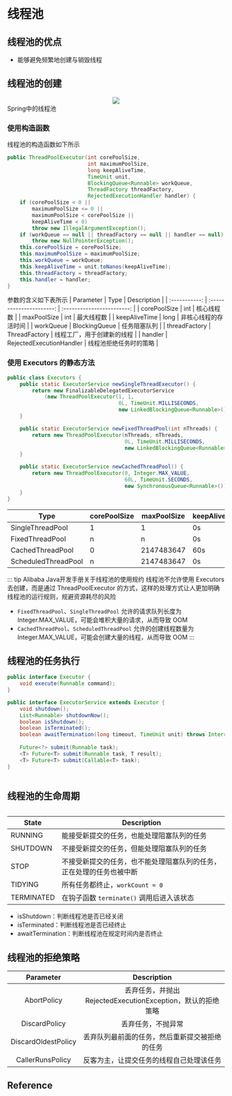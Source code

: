 # 线程池

## 线程池的优点
- 能够避免频繁地创建与销毁线程

## 线程池的创建

<div align="center"><img src="https://s2.loli.net/2022/05/21/IMNrpaF7ynP2TLf.png"/></div>
Spring中的线程池

### 使用构造函数
线程池的构造函数如下所示
```java
public ThreadPoolExecutor(int corePoolSize,
                          int maximumPoolSize,
                          long keepAliveTime,
                          TimeUnit unit,
                          BlockingQueue<Runnable> workQueue,
                          ThreadFactory threadFactory,
                          RejectedExecutionHandler handler) {
    if (corePoolSize < 0 ||
        maximumPoolSize <= 0 ||
        maximumPoolSize < corePoolSize ||
        keepAliveTime < 0)
        throw new IllegalArgumentException();
    if (workQueue == null || threadFactory == null || handler == null)
        throw new NullPointerException();
    this.corePoolSize = corePoolSize;
    this.maximumPoolSize = maximumPoolSize;
    this.workQueue = workQueue;
    this.keepAliveTime = unit.toNanos(keepAliveTime);
    this.threadFactory = threadFactory;
    this.handler = handler;
}
```
参数的含义如下表所示
|   Parameter   |           Type           |        Description         |
| :-----------: | :----------------------: | :------------------------: |
| corePoolSize  |           int            |         核心线程数         |
|  maxPoolSize  |           int            |         最大线程数         |
| keepAliveTime |           long           |    非核心线程的存活时间    |
|   workQueue   |      BlockingQueue       |        任务阻塞队列        |
| threadFactory |      ThreadFactory       | 线程工厂，用于创建新的线程 |
|    handler    | RejectedExecutionHandler |   线程池拒绝任务时的策略   |


### 使用 Executors 的静态方法

```java
public class Executors {
    public static ExecutorService newSingleThreadExecutor() {
        return new FinalizableDelegatedExecutorService
            (new ThreadPoolExecutor(1, 1,
                                    0L, TimeUnit.MILLISECONDS,
                                    new LinkedBlockingQueue<Runnable>()));
    }

    public static ExecutorService newFixedThreadPool(int nThreads) {
        return new ThreadPoolExecutor(nThreads, nThreads,
                                      0L, TimeUnit.MILLISECONDS,
                                      new LinkedBlockingQueue<Runnable>());
    }

    public static ExecutorService newCachedThreadPool() {
        return new ThreadPoolExecutor(0, Integer.MAX_VALUE,
                                      60L, TimeUnit.SECONDS,
                                      new SynchronousQueue<Runnable>());
    }
}
```
| Type                | corePoolSize | maxPoolSize | keepAlive | BlockingQueue       |
| ------------------- | ------------ | ----------- | --------- | ------------------- |
| SingleThreadPool    | 1            | 1           | 0s        | LinkedBlockingQueue |
| FixedThreadPool     | n            | n           | 0s        | LinkedBlockingQueue |
| CachedThreadPool    | 0            | 2147483647  | 60s       | SynchronousQueue    |
| ScheduledThreadPool | n            | 2147483647  | 0s        | DelayedWorkQueue    |

::: tip Alibaba Java开发手册关于线程池的使用规约
线程池不允许使用 Executors 去创建，而是通过 ThreadPoolExecutor 的方式，这样的处理方式让人更加明确线程池的运行规则，规避资源耗尽的风险

- `FixedThreadPool`、`SingleThreadPool` 允许的请求队列长度为 Integer.MAX_VALUE，可能会堆积大量的请求，从而导致 OOM 
- `CachedThreadPool`、`ScheduledThreadPool` 允许的创建线程数量为 Integer.MAX_VALUE，可能会创建大量的线程，从而导致 OOM
:::

## 线程池的任务执行
```java
public interface Executor {
    void execute(Runnable command);
}

public interface ExecutorService extends Executor {
    void shutdown();
    List<Runnable> shutdownNow();
    boolean isShutdown();
    boolean isTerminated();
    boolean awaitTermination(long timeout, TimeUnit unit) throws InterruptedException;
    
    Future<?> submit(Runnable task);
    <T> Future<T> submit(Runnable task, T result);
    <T> Future<T> submit(Callable<T> task);
}
```
![]()

## 线程池的生命周期

![]()

| State      | Description                                                          |
| ---------- | -------------------------------------------------------------------- |
| RUNNING    | 能接受新提交的任务，也能处理阻塞队列的任务                           |
| SHUTDOWN   | 不接受新提交的任务，但能处理阻塞队列的任务                           |
| STOP       | 不接受新提交的任务，也不能处理阻塞队列的任务，正在处理的任务也被中断 |
| TIDYING    | 所有任务都终止，`workCount = 0`                                      |
| TERMINATED | 在钩子函数 `terminate()` 调用后进入该状态                            |
- isShutdown：判断线程池是否已经关闭
- isTerminated：判断线程池是否已经终止
- awaitTermination：判断线程池在规定时间内是否终止

## 线程池的拒绝策略

|      Parameter      |                         Description                         |
| :-----------------: | :---------------------------------------------------------: |
|     AbortPolicy     | 丢弃任务，并抛出 RejectedExecutionException，默认的拒绝策略 |
|    DiscardPolicy    |                     丢弃任务，不抛异常                      |
| DiscardOldestPolicy |       丢弃队列最前面的任务，然后重新提交被拒绝的任务        |
|  CallerRunsPolicy   |          反客为主，让提交任务的线程自己处理该任务           |


## Reference